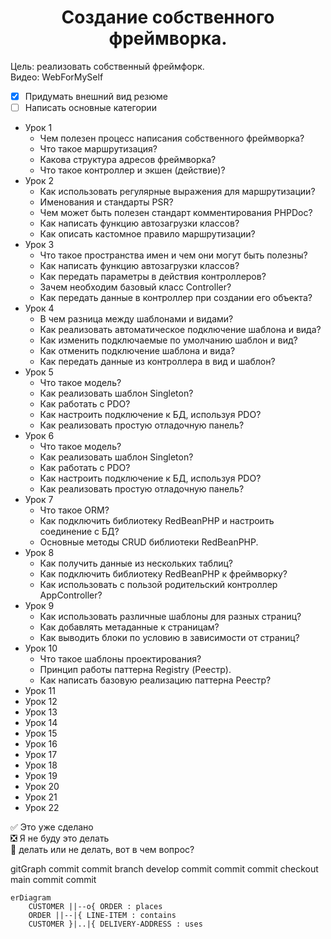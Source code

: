 <!-- Примеры -->
<!-- [![Typing SVG](https://readme-typing-svg.herokuapp.com?color=%2336BCF7&lines=Создание+собственного+фреймворка)](https://git.io/typing-svg) -->

<!-- :white_check_mark: Это уже сделано    
:negative_squared_cross_mark: Я не буду это делать    
:black_square_button: делать или не делать, вот в чем вопрос?   -->


 <h1 align="center">Создание собственного фреймворка.</h1>
Цель: реализовать собственный фреймфорк.
<br>
Видео: <a hreft= "https://www.youtube.com/user/webformyself">WebForMySelf</a>

- [x] Придумать внешний вид резюме
- [ ] Написать основные категории

- Урок 1
    - Чем полезен процесс написания собственного фреймворка?
    - Что такое маршрутизация?
    - Какова структура адресов фреймворка?
    - Что такое контроллер и экшен (действие)?
- Урок 2
    -  Как использовать регулярные выражения для маршрутизации?
    - Именования и стандарты PSR?
    - Чем может быть полезен стандарт комментирования PHPDoc?
    - Как написать функцию автозагрузки классов?
    - Как описать кастомное правило маршрутизации?
- Урок 3
    - Что такое пространства имен и чем они могут быть полезны?
    - Как написать функцию автозагрузки классов?
    - Как передать параметры в действия контроллеров?
    - Зачем необходим базовый класс Controller?
    - Как передать данные в контроллер при создании его объекта?
- Урок 4
    - В чем разница между шаблонами и видами?
    - Как реализовать автоматическое подключение шаблона и вида?
    - Как изменить подключаемые по умолчанию шаблон и вид?
    - Как отменить подключение шаблона и вида?
    - Как передать данные из контроллера в вид и шаблон?
- Урок 5
    - Что такое модель?
    - Как реализовать шаблон Singleton?
    - Как работать с PDO?
    - Как настроить подключение к БД, используя PDO?
    - Как реализовать простую отладочную панель?
- Урок 6
    - Что такое модель?
    - Как реализовать шаблон Singleton?
    - Как работать с PDO?
    - Как настроить подключение к БД, используя PDO?
    - Как реализовать простую отладочную панель?
- Урок 7
    - Что такое ORM?
    - Как подключить библиотеку RedBeanPHP и настроить соединение с БД?
    - Основные методы CRUD библиотеки RedBeanPHP.
- Урок 8
    - Как получить данные из нескольких таблиц?
    - Как подключить библиотеку RedBeanPHP к фреймворку?
    - Как использовать с пользой родительский контроллер AppController?
- Урок 9
    - Как использовать различные шаблоны для разных страниц?
    - Как добавлять метаданные к страницам?
    - Как выводить блоки по условию в зависимости от страниц?
- Урок 10
    - Что такое шаблоны проектирования?
    - Принцип работы паттерна Registry (Реестр).
    - Как написать базовую реализацию паттерна Реестр?
- Урок 11
- Урок 12
- Урок 13
- Урок 14
- Урок 15
- Урок 16
- Урок 17
- Урок 18
- Урок 19
- Урок 20
- Урок 21
- Урок 22

:white_check_mark: Это уже сделано    
:negative_squared_cross_mark: Я не буду это делать    
:black_square_button: делать или не делать, вот в чем вопрос?

  gitGraph
       commit
       commit
       branch develop
       commit
       commit
       commit
       checkout main
       commit
       commit


```mermaid
erDiagram
    CUSTOMER ||--o{ ORDER : places
    ORDER ||--|{ LINE-ITEM : contains
    CUSTOMER }|..|{ DELIVERY-ADDRESS : uses
```

